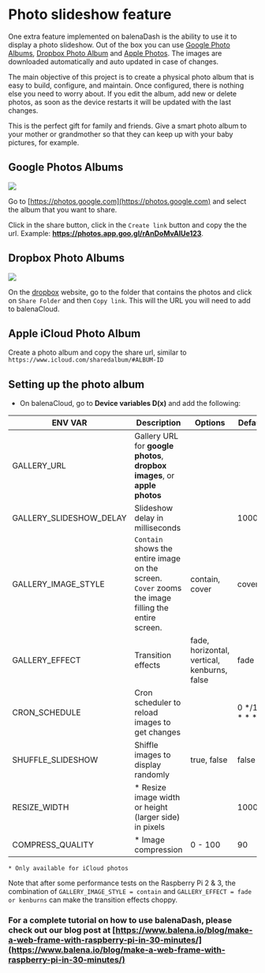 # Photo slideshow feature

One extra feature implemented on balenaDash is the ability to use it to display a photo slideshow. Out of the box you can use [Google Photo Albums](https://photos.google.com), [Dropbox Photo Album](https://www.dropbox.com) and [Apple Photos](https://www.icloud.com/). The images are downloaded automatically and auto updated in case of changes.

The main objective of this project is to create a physical photo album that is easy to build, configure, and maintain. Once configured, there is nothing else you need to worry about. If you edit the album, add new or delete photos, as soon as the device restarts it will be updated with the last changes.

This is the perfect gift for family and friends. Give a smart photo album to your mother or grandmother so that they can keep up with your baby pictures, for example.

## Google Photos Albums

![](https://raw.githubusercontent.com/balena-io-playground/balena-dash-google-photos/master/media/google_photos.gif)

Go to [https://photos.google.com](https://photos.google.com) and select the album that you want to share.

Click in the share button, click in the `Create link` button and copy the the url.
Example: **https://photos.app.goo.gl/rAnDoMvAlUe123**.

## Dropbox Photo Albums

![](https://raw.githubusercontent.com/balena-io-playground/balena-dash-google-photos/master/media/dropbox.gif)

On the [dropbox](https://www.dropbox.com/home) website, go to the folder that contains the photos and click on `Share Folder` and then `Copy link`. This will the URL you will need to add to balenaCloud.

## Apple iCloud Photo Album

Create a photo album and copy the share url, similar to `https://www.icloud.com/sharedalbum/#ALBUM-ID`

## Setting up the photo album

* On balenaCloud, go to **Device variables D(x)** and add the following:


| ENV VAR | Description | Options | Default 
|---------|-------------|---------|--------
| GALLERY_URL             | Gallery URL for **google photos**, **dropbox images**, or **apple photos** | 
| GALLERY_SLIDESHOW_DELAY | Slideshow delay in milliseconds  | | 10000         
| GALLERY_IMAGE_STYLE     | `Contain` shows the entire image on the screen. `Cover` zooms the image filling the entire screen. | contain,  cover | cover         
| GALLERY_EFFECT          | Transition effects | fade,  horizontal,  vertical,  kenburns, false | fade          
| CRON_SCHEDULE           | Cron scheduler to reload images to get changes | | 0 */12 * * *  
| SHUFFLE_SLIDESHOW       | Shiffle images to display randomly | true, false | false         
| RESIZE_WIDTH            | * Resize image width or height (larger side) in pixels | | 1000px        
| COMPRESS_QUALITY        | * Image compression    | 0 - 100 | 90            


    * Only available for iCloud photos

Note that after some performance tests on the Raspberry Pi 2 & 3, the combination of `GALLERY_IMAGE_STYLE = contain` and `GALLERY_EFFECT = fade or kenburns` can make the transition effects choppy.

### For a complete tutorial on how to use balenaDash, please check out our blog post at [https://www.balena.io/blog/make-a-web-frame-with-raspberry-pi-in-30-minutes/](https://www.balena.io/blog/make-a-web-frame-with-raspberry-pi-in-30-minutes/)
